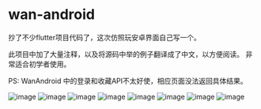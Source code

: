# wan-android
抄了不少flutter项目代码了，这次仿照玩安卓界面自己写一个。

此项目中加了大量注释，以及将源码中举的例子翻译成了中文，以方便阅读。
非常适合初学者使用。

PS: WanAndroid 中的登录和收藏API不太好使，相应页面没法返回具体结果。

![image](https://github.com/bladeofgod/wan_anroid_project/blob/master/QQ图片20190330181050.jpg)
![image](https://github.com/bladeofgod/wan_anroid_project/blob/master/QQ图片20190330181054.jpg)
![image](https://github.com/bladeofgod/wan_anroid_project/blob/master/QQ图片20190330181014.jpg)
![image](https://github.com/bladeofgod/wan_anroid_project/blob/master/QQ图片20190330181031.jpg)
![image](https://github.com/bladeofgod/wan_anroid_project/blob/master/QQ图片20190330181035.jpg)
![image](https://github.com/bladeofgod/wan_anroid_project/blob/master/QQ图片20190330181039.jpg)
![image](https://github.com/bladeofgod/wan_anroid_project/blob/master/QQ图片20190330181043.jpg)
![image](https://github.com/bladeofgod/wan_anroid_project/blob/master/QQ图片20190330181046.jpg)
